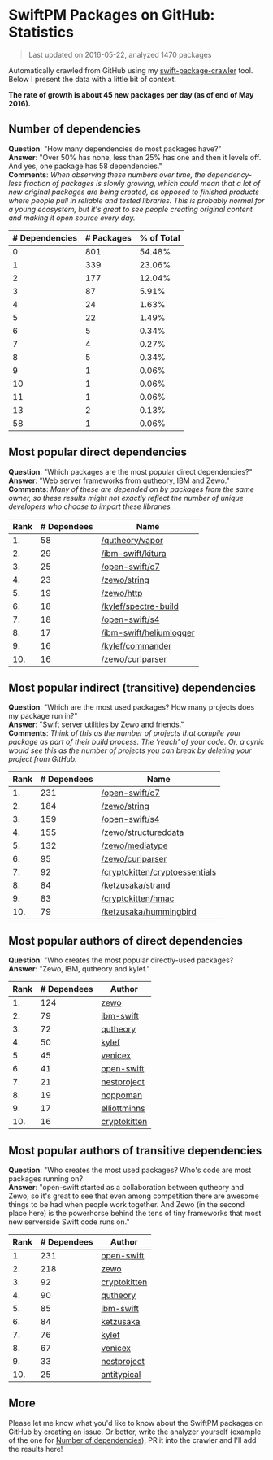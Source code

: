 
# SwiftPM Packages on GitHub: Statistics

> Last updated on 2016-05-22, analyzed 1470 packages

Automatically crawled from GitHub using my [swift-package-crawler](https://github.com/czechboy0/swift-package-crawler) tool. Below I present the data with a little bit of context.

**The rate of growth is about 45 new packages per day (as of end of May 2016).**

## Number of dependencies
**Question**: "How many dependencies do most packages have?"  
**Answer**: "Over 50% has none, less than 25% has one and then it levels off. And yes, one package has 58 dependencies."  
**Comments**: *When observing these numbers over time, the dependency-less fraction of packages is slowly growing, which could mean that a lot of new original packages are being created, as opposed to finished products where people pull in reliable and tested libraries. This is probably normal for a young ecosystem, but it's great to see people creating original content and making it open source every day.*

| # Dependencies | # Packages | % of Total |
| --- | --- | --- |
|   0 | 801 | 54.48% |
|   1 | 339 | 23.06% |
|   2 | 177 | 12.04% |
|   3 |  87 |  5.91% |
|   4 |  24 |  1.63% |
|   5 |  22 |  1.49% |
|   6 |   5 |  0.34% |
|   7 |   4 |  0.27% |
|   8 |   5 |  0.34% |
|   9 |   1 |  0.06% |
|  10 |   1 |  0.06% |
|  11 |   1 |  0.06% |
|  13 |   2 |  0.13% |
|  58 |   1 |  0.06% |

## Most popular direct dependencies
**Question**: "Which packages are the most popular direct dependencies?"  
**Answer**: "Web server frameworks from qutheory, IBM and Zewo."  
**Comments**: *Many of these are depended on by packages from the same owner, so these results might not exactly reflect the number of unique developers who choose to import these libraries.*  

| Rank | # Dependees | Name |
| --- | --- | --- |
|   1. |  58 | [/qutheory/vapor](https://github.com/qutheory/vapor) |
|   2. |  29 | [/ibm-swift/kitura](https://github.com/ibm-swift/kitura) |
|   3. |  25 | [/open-swift/c7](https://github.com/open-swift/c7) |
|   4. |  23 | [/zewo/string](https://github.com/zewo/string) |
|   5. |  19 | [/zewo/http](https://github.com/zewo/http) |
|   6. |  18 | [/kylef/spectre-build](https://github.com/kylef/spectre-build) |
|   7. |  18 | [/open-swift/s4](https://github.com/open-swift/s4) |
|   8. |  17 | [/ibm-swift/heliumlogger](https://github.com/ibm-swift/heliumlogger) |
|   9. |  16 | [/kylef/commander](https://github.com/kylef/commander) |
|  10. |  16 | [/zewo/curiparser](https://github.com/zewo/curiparser) |

## Most popular indirect (transitive) dependencies
**Question**: "Which are the most used packages? How many projects does my package run in?"  
**Answer**: "Swift server utilities by Zewo and friends."  
**Comments**: *Think of this as the number of projects that compile your package as part of their build process. The 'reach' of your code. Or, a cynic would see this as the number of projects you can break by deleting your project from GitHub.*  

| Rank | # Dependees | Name |
| --- | --- | --- |
|   1. | 231 | [/open-swift/c7](https://github.com/open-swift/c7) |
|   2. | 184 | [/zewo/string](https://github.com/zewo/string) |
|   3. | 159 | [/open-swift/s4](https://github.com/open-swift/s4) |
|   4. | 155 | [/zewo/structureddata](https://github.com/zewo/structureddata) |
|   5. | 132 | [/zewo/mediatype](https://github.com/zewo/mediatype) |
|   6. |  95 | [/zewo/curiparser](https://github.com/zewo/curiparser) |
|   7. |  92 | [/cryptokitten/cryptoessentials](https://github.com/cryptokitten/cryptoessentials) |
|   8. |  84 | [/ketzusaka/strand](https://github.com/ketzusaka/strand) |
|   9. |  83 | [/cryptokitten/hmac](https://github.com/cryptokitten/hmac) |
|  10. |  79 | [/ketzusaka/hummingbird](https://github.com/ketzusaka/hummingbird) |

## Most popular authors of direct dependencies
**Question**: "Who creates the most popular directly-used packages?  
**Answer**: "Zewo, IBM, qutheory and kylef."    

| Rank | # Dependees | Author |
| --- | --- | --- |
|   1. | 124 | [zewo](https://github.com/zewo) |
|   2. |  79 | [ibm-swift](https://github.com/ibm-swift) |
|   3. |  72 | [qutheory](https://github.com/qutheory) |
|   4. |  50 | [kylef](https://github.com/kylef) |
|   5. |  45 | [venicex](https://github.com/venicex) |
|   6. |  41 | [open-swift](https://github.com/open-swift) |
|   7. |  21 | [nestproject](https://github.com/nestproject) |
|   8. |  19 | [noppoman](https://github.com/noppoman) |
|   9. |  17 | [elliottminns](https://github.com/elliottminns) |
|  10. |  16 | [cryptokitten](https://github.com/cryptokitten) |

## Most popular authors of transitive dependencies
**Question**: "Who creates the most used packages? Who's code are most packages running on?  
**Answer**: "open-swift started as a collaboration between qutheory and Zewo, so it's great to see that even among competition there are awesome things to be had when people work together. And Zewo (in the second place here) is the powerhorse behind the tens of tiny frameworks that most new serverside Swift code runs on."    

| Rank | # Dependees | Author |
| --- | --- | --- |
|   1. | 231 | [open-swift](https://github.com/open-swift) |
|   2. | 218 | [zewo](https://github.com/zewo) |
|   3. |  92 | [cryptokitten](https://github.com/cryptokitten) |
|   4. |  90 | [qutheory](https://github.com/qutheory) |
|   5. |  85 | [ibm-swift](https://github.com/ibm-swift) |
|   6. |  84 | [ketzusaka](https://github.com/ketzusaka) |
|   7. |  76 | [kylef](https://github.com/kylef) |
|   8. |  67 | [venicex](https://github.com/venicex) |
|   9. |  33 | [nestproject](https://github.com/nestproject) |
|  10. |  25 | [antitypical](https://github.com/antitypical) |

## More
Please let me know what you'd like to know about the SwiftPM packages on GitHub by creating an issue. Or better, write the analyzer yourself (example of the one for [Number of dependencies](https://github.com/czechboy0/swift-package-crawler/blob/master/Sources/AnalyzerLib/DependencyTrees.swift)), PR it into the crawler and I'll add the results here!
